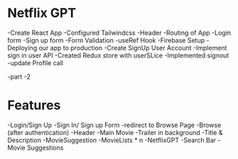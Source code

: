 # Netflix GPT

-Create React App
-Configured Tailwindcss
-Header
-Routing of App
-Login form
-Sign up form
-Form Validation
-useRef Hook
-Firebase Setup
-Deploying our app to production
-Create SignUp User Account 
-Implement sign in user API
-Created Redux store with userSLice
-Implemented signout 
-update Profile call

-part -2


# Features
 
-Login/Sign Up
   -Sign In/ Sign up Form
   -redirect to Browse Page
-Browse (after authentication)
   -Header
   -Main Movie
      -Trailer in background
      -Title & Description
      -MovieSuggestion
         -MovieLists * n
-NetflixGPT
    -Search Bar
    -Movie Suggestions
    

    
